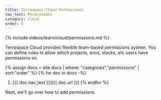 ```yaml
---
title: Terraspace Cloud Permissions
nav_text: Permissions
category: cloud
order: 4
---
```


{% include videos/learn/cloud/permissions.md %}

Terraspace Cloud provides flexible team-based permissions system. You can define rules to allow which projects, envs, stacks, etc users have permissions on.

{% assign docs = site.docs | where: "categories","permissions" | sort:"order" %}
{% for doc in docs -%}
1. [{{ doc.nav_text }}]({{ doc.url }})
{% endfor %}

Next, we'll go over how to add permissions.
